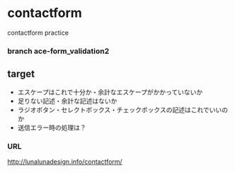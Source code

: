 # contactform
contactform practice

### branch ace-form_validation2

## target

- エスケープはこれで十分か・余計なエスケープがかかっていないか
- 足りない記述・余計な記述はないか
- ラジオボタン・セレクトボックス・チェックボックスの記述はこれでいいのか
- 送信エラー時の処理は？

### URL
http://lunalunadesign.info/contactform/
